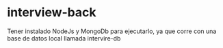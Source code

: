 # interview-back

Tener instalado NodeJs y MongoDb para ejecutarlo, ya que corre con una base de datos local llamada intervire-db
